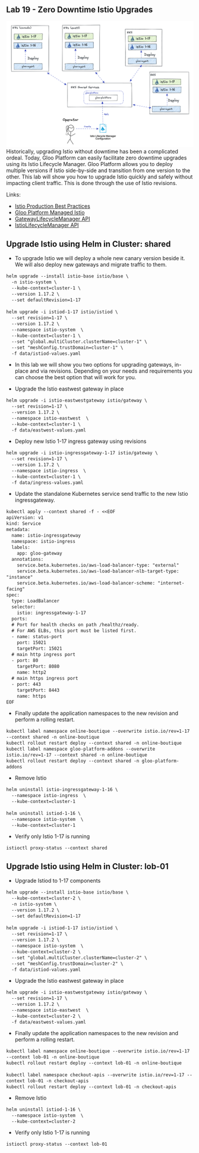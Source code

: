 ## Lab 19 - Zero Downtime Istio Upgrades <a name="lab-19---zero-downtime-istio-upgrades-"></a>


![Upgrade Istio](images/upgrade-istio.png)
Historically, upgrading Istio without downtime has been a complicated ordeal. Today, Gloo Platform can easily facilitate zero downtime upgrades using its Istio Lifecycle Manager. Gloo Platform allows you to deploy multiple versions if Istio side-by-side and transition from one version to the other. 
This lab will show you how to upgrade Istio quickly and safely without impacting client traffic. This is done through the use of Istio revisions. 

Links:
- [Istio Production Best Practices](https://docs.solo.io/gloo-mesh-enterprise/latest/setup/prod/manual/namespaces/)
- [Gloo Platform Managed Istio](https://docs.solo.io/gloo-mesh-enterprise/latest/setup/installation/istio/gm_managed_istio/)
- [GatewayLifecycleManager API](https://docs.solo.io/gloo-mesh-enterprise/latest/reference/api/gateway_lifecycle_manager/)
- [IstioLifecycleManager API](https://docs.solo.io/gloo-mesh-enterprise/latest/reference/api/istio_lifecycle_manager/)
## Upgrade Istio using Helm in Cluster: shared

* To upgrade Istio we will deploy a whole new canary version beside it. We will also deploy new gateways and migrate traffic to them.

```shell
helm upgrade --install istio-base istio/base \
  -n istio-system \
  --kube-context=cluster-1 \
  --version 1.17.2 \
  --set defaultRevision=1-17

helm upgrade -i istiod-1-17 istio/istiod \
  --set revision=1-17 \
  --version 1.17.2 \
  --namespace istio-system  \
  --kube-context=cluster-1 \
  --set "global.multiCluster.clusterName=cluster-1" \
  --set "meshConfig.trustDomain=cluster-1" \
  -f data/istiod-values.yaml
```

* In this lab we will show you two options for upgrading gateways, in-place and via revisions. Depending on your needs and requirements you can choose the best option that will work for you.

* Upgrade the Istio eastwest gateway in place
```shell
helm upgrade -i istio-eastwestgateway istio/gateway \
  --set revision=1-17 \
  --version 1.17.2 \
  --namespace istio-eastwest  \
  --kube-context=cluster-1 \
  -f data/eastwest-values.yaml
```

* Deploy new Istio 1-17 ingress gateway using revisions
```shell
helm upgrade -i istio-ingressgateway-1-17 istio/gateway \
  --set revision=1-17 \
  --version 1.17.2 \
  --namespace istio-ingress  \
  --kube-context=cluster-1 \
  -f data/ingress-values.yaml
```

* Update the standalone Kubernetes service send traffic to the new Istio ingressgateway.
```shell
kubectl apply --context shared -f - <<EOF
apiVersion: v1
kind: Service
metadata:
  name: istio-ingressgateway
  namespace: istio-ingress
  labels:
    app: gloo-gateway
  annotations:
    service.beta.kubernetes.io/aws-load-balancer-type: "external"
    service.beta.kubernetes.io/aws-load-balancer-nlb-target-type: "instance"
    service.beta.kubernetes.io/aws-load-balancer-scheme: "internet-facing"
spec:
  type: LoadBalancer
  selector:
    istio: ingressgateway-1-17
  ports:
  # Port for health checks on path /healthz/ready.
  # For AWS ELBs, this port must be listed first.
  - name: status-port
    port: 15021
    targetPort: 15021
  # main http ingress port
  - port: 80
    targetPort: 8080
    name: http2
  # main https ingress port
  - port: 443
    targetPort: 8443
    name: https
EOF
```

* Finally update the application namespaces to the new revision and perform a rolling restart.
```shell
kubectl label namespace online-boutique --overwrite istio.io/rev=1-17 --context shared -n online-boutique
kubectl rollout restart deploy --context shared -n online-boutique
kubectl label namespace gloo-platform-addons --overwrite istio.io/rev=1-17 --context shared -n online-boutique
kubectl rollout restart deploy --context shared -n gloo-platform-addons
```

* Remove Istio 
```shell
helm uninstall istio-ingressgateway-1-16 \
  --namespace istio-ingress  \
  --kube-context=cluster-1

helm uninstall istiod-1-16 \
  --namespace istio-system  \
  --kube-context=cluster-1
```

* Verify only Istio 1-17 is running
```shell
istioctl proxy-status --context shared
```

## Upgrade Istio using Helm in Cluster: lob-01

* Upgrade Istiod to 1-17 components
```shell
helm upgrade --install istio-base istio/base \
  --kube-context=cluster-2 \
  -n istio-system \
  --version 1.17.2 \
  --set defaultRevision=1-17

helm upgrade -i istiod-1-17 istio/istiod \
  --set revision=1-17 \
  --version 1.17.2 \
  --namespace istio-system  \
  --kube-context=cluster-2 \
  --set "global.multiCluster.clusterName=cluster-2" \
  --set "meshConfig.trustDomain=cluster-2" \
  -f data/istiod-values.yaml

```

* Upgrade the Istio eastwest gateway in place
```shell
helm upgrade -i istio-eastwestgateway istio/gateway \
  --set revision=1-17 \
  --version 1.17.2 \
  --namespace istio-eastwest  \
  --kube-context=cluster-2 \
  -f data/eastwest-values.yaml
```

* Finally update the application namespaces to the new revision and perform a rolling restart.
```shell
kubectl label namespace online-boutique --overwrite istio.io/rev=1-17 --context lob-01 -n online-boutique
kubectl rollout restart deploy --context lob-01 -n online-boutique

kubectl label namespace checkout-apis --overwrite istio.io/rev=1-17 --context lob-01 -n checkout-apis
kubectl rollout restart deploy --context lob-01 -n checkout-apis
```

* Remove Istio 
```shell
helm uninstall istiod-1-16 \
  --namespace istio-system  \
  --kube-context=cluster-2
```

* Verify only Istio 1-17 is running
```shell
istioctl proxy-status --context lob-01
```


